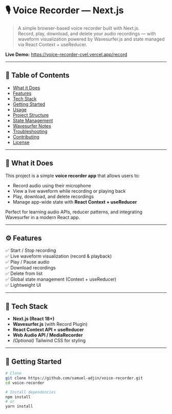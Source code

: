 # 🎙️ Voice Recorder — Next.js

> A simple browser-based voice recorder built with Next.js.  
> Record, play, download, and delete your audio recordings — with waveform visualization powered by Wavesurfer.js and state managed via React Context + useReducer.

**Live Demo:** https://voice-recorder-cvel.vercel.app/record

---

## 🧭 Table of Contents
- [What it Does](#what-it-does)
- [Features](#features)
- [Tech Stack](#tech-stack)
- [Getting Started](#getting-started)
- [Usage](#usage)
- [Project Structure](#project-structure)
- [State Management](#state-management)
- [Wavesurfer Notes](#wavesurfer-notes)
- [Troubleshooting](#troubleshooting)
- [Contributing](#contributing)
- [License](#license)

---

## 📝 What it Does
This project is a simple **voice recorder app** that allows users to:
- Record audio using their microphone
- View a live waveform while recording or playing back
- Play, download, and delete recordings
- Manage app-wide state with **React Context + useReducer**

Perfect for learning audio APIs, reducer patterns, and integrating Wavesurfer in a modern React app.

---

## ⚙️ Features
✅ Start / Stop recording  
✅ Live waveform visualization (record & playback)  
✅ Play / Pause audio  
✅ Download recordings  
✅ Delete from list  
✅ Global state management (Context + useReducer)  
✅ Lightweight UI  

---

## 🧱 Tech Stack
- **Next.js (React 18+)**
- **Wavesurfer.js** (with Record Plugin)
- **React Context API + useReducer**
- **Web Audio API / MediaRecorder**
- *(Optional)* Tailwind CSS for styling

---

## 🚀 Getting Started

```bash
# Clone
git clone https://github.com/samuel-adjin/voice-recorder.git
cd voice-recorder

# Install dependencies
npm install
# or
yarn install

